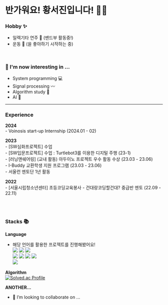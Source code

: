 # 반가워요! 황서진입니다! 👋😄

### Hobby ✨
- 일렉기타 연주 🎸 (밴드부 활동중!) <br>
- 운동 🏃 (을 좋아하기 시작하는 중)
<br>

### 🌱 I'm now interesting in ...
- System programming 💻 <br> 
- Signal processing 〰️ <br>
- Algorithm study 🙏 <br>
- AI 🤘 <br>

<hr>

### Experience
**2024**
<br> - Voinosis start-up Internship (2024.01 - 02) 
<br>

**2023**
<br> - [SW심화프로젝트] 수업
<br> - [SW입문프로젝트] 수업 : Turtlebot3를 이용한 디지털 주행 (23-1)
<br> - [러닝앤쉐어링] (교내 활동) 아두이노 프로젝트 우수 활동 수상 (23.03 - 23.06)
<br> - I-Buddy 교환학생 지원 프로그램 (23.03 - 23.06)
<br> - 서울런 멘토단 1년 활동


**2022**
<br> - [서울시립청소년센터] 초등코딩교육봉사 - 건대랑코딩할건대? 중급반 멘토 (22.09 - 22.11)



<br><br>
### Stacks 📚
**Language**
- 해당 언어를 활용한 프로젝트를 진행해봤어요! <br>
  <img src="https://img.shields.io/badge/java-007396?style=for-the-badge&logo=java&logoColor=white"> 
  <img src="https://img.shields.io/badge/c++-00599C?style=for-the-badge&logo=c%2B%2B&logoColor=white">
  <img src="https://img.shields.io/badge/python-3776AB?style=for-the-badge&logo=python&logoColor=white"> 
  <br>
  <img src="https://img.shields.io/badge/html5-E34F26?style=for-the-badge&logo=html5&logoColor=white"> 
  <img src="https://img.shields.io/badge/css-1572B6?style=for-the-badge&logo=css3&logoColor=white"> 
  <img src="https://img.shields.io/badge/javascript-F7DF1E?style=for-the-badge&logo=javascript&logoColor=black"> 
  <img src="https://img.shields.io/badge/jquery-0769AD?style=for-the-badge&logo=jquery&logoColor=white">
  <br>
  <img src="https://img.shields.io/badge/unity-FFFFFF?style=for-the-badge&logo=Unity&logoColor=black">


**Algorithm** 
<br> [![Solved.ac Profile](http://mazassumnida.wtf/api/v2/generate_badge?boj=hsj3151120)](https://solved.ac/hsj3151120/)


**ANOTHER...**
- 👯 I’m looking to collaborate on ...
  
<!--
**sj030/sj030** is a  _special_ ✨ repository because its `README.md` (this file) appears on your GitHub profile.

<div align=center><h1>📚 STACKS</h1></div>
<div align=center> 
  <img src="https://img.shields.io/badge/mysql-4479A1?style=for-the-badge&logo=mysql&logoColor=white"> 
  <img src="https://img.shields.io/badge/-C%23-000000?style=for-the-badge&logo=Csharp&logoColor=white">
</div>
Here are some ideas to get you started:
- I'm now interesting in ... 
  SLAM
  blog
  tor browser 
- 👯 I’m looking to collaborate on ...

- 🌱 I’m currently learning ...
  flutter

- 🔭 I’m currently working on ...
- 🌱 I’m currently learning ...
  - computer architecture
  - probability and statics
- 👯 I’m looking to collaborate on ...
- 🤔 I’m looking for help with ...
- 💬 Ask me about ...
- 📫 How to reach me: ...
- 😄 Pronouns: ...
- ⚡ Fun fact: ...
-->
